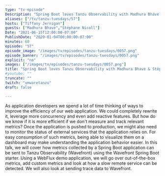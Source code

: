 ```yaml
---
type: "tv-episode"
Description: "Spring Boot loves Tanzu Observability with Madhura Bhave & Stéphane Nicoll"
aliases: ["/tv/tanzu-tuesdays/57"]
hosts: ["Tiffany Jernigan"]
guests: ["Madhura Bhave","Stéphane Nicoll"]
Date: "2021-06-15T12:00:00-07:00"
PublishDate: "2020-01-04T00:00:00-07:00"
minutes: 60
episode: "57"
episode_image: "/images/tv/episodes/tanzu-tuesdays/0057.png"
episode_banner: "/images/tv/episodes/tanzu-tuesdays/0057.png"
explicit: "no"
images: ["/images/tv/episodes/tanzu-tuesdays/0057.png"]
title: "Spring Boot loves Tanzu Observability with Madhura Bhave & Stéphane Nicoll"
#youtube: ""
truncate: ""
twitch: "vmwaretanzu"
draft: false

---
```


As application developers we spend a lot of time thinking of ways to improve the efficiency of our web application. We could completely rewrite it, leverage more concurrency and even add reactive features. But how do we know if it is more efficient if we don't measure and track relevant metrics? Once the application is pushed to production, we might also need to monitor the status of external services that the application relies on. For easy consumption of such metrics, being able to visualize them on a dashboard may make understanding the application behavior easier. In this talk, we will cover how metrics collected by a Spring Boot application can be sent to Tanzu Observability (Wavefront) using the Wavefront Spring Boot starter. Using a WebFlux demo application, we will go over out-of-the-box metrics, add custom metrics and look at how a slow remote service can be detected. We will also look at sending trace data to Wavefront.